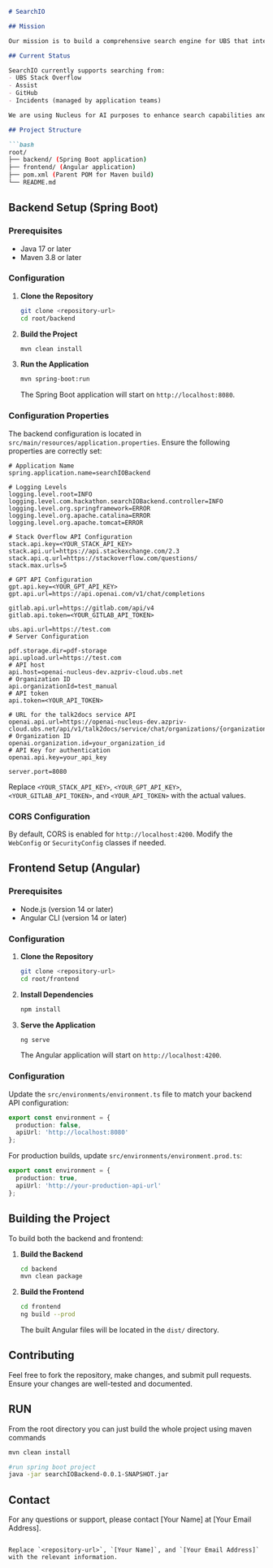 ```markdown
# SearchIO

## Mission

Our mission is to build a comprehensive search engine for UBS that integrates information from every source within the organization. By harnessing AI technology, we aim to streamline the search process, saving you valuable time and effort while providing precise and insightful results. Our goal is to create a powerful tool that simplifies access to critical information across UBS.

## Current Status

SearchIO currently supports searching from:
- UBS Stack Overflow
- Assist
- GitHub
- Incidents (managed by application teams)

We are using Nucleus for AI purposes to enhance search capabilities and provide more accurate results.

## Project Structure

```bash
root/
├── backend/ (Spring Boot application)
├── frontend/ (Angular application)
├── pom.xml (Parent POM for Maven build)
└── README.md
```

## Backend Setup (Spring Boot)

### Prerequisites

- Java 17 or later
- Maven 3.8 or later

### Configuration

1. **Clone the Repository**

    ```bash
    git clone <repository-url>
    cd root/backend
    ```

2. **Build the Project**

    ```bash
    mvn clean install
    ```

3. **Run the Application**

    ```bash
    mvn spring-boot:run
    ```

    The Spring Boot application will start on `http://localhost:8080`.

### Configuration Properties

The backend configuration is located in `src/main/resources/application.properties`. Ensure the following properties are correctly set:

```properties
# Application Name
spring.application.name=searchIOBackend

# Logging Levels
logging.level.root=INFO
logging.level.com.hackathon.searchIOBackend.controller=INFO
logging.level.org.springframework=ERROR
logging.level.org.apache.catalina=ERROR
logging.level.org.apache.tomcat=ERROR

# Stack Overflow API Configuration
stack.api.key=<YOUR_STACK_API_KEY>
stack.api.url=https://api.stackexchange.com/2.3
stack.api.q.url=https://stackoverflow.com/questions/
stack.max.urls=5

# GPT API Configuration
gpt.api.key=<YOUR_GPT_API_KEY>
gpt.api.url=https://api.openai.com/v1/chat/completions

gitlab.api.url=https://gitlab.com/api/v4
gitlab.api.token=<YOUR_GITLAB_API_TOKEN>

ubs.api.url=https://test.com
# Server Configuration

pdf.storage.dir=pdf-storage
api.upload.url=https://test.com
# API host
api.host=openai-nucleus-dev.azpriv-cloud.ubs.net
# Organization ID
api.organizationId=test_manual
# API token
api.token=<YOUR_API_TOKEN>

# URL for the talk2docs service API
openai.api.url=https://openai-nucleus-dev.azpriv-cloud.ubs.net/api/v1/talk2docs/service/chat/organizations/{organizationId}/documents
# Organization ID
openai.organization.id=your_organization_id
# API Key for authentication
openai.api.key=your_api_key

server.port=8080
```

Replace `<YOUR_STACK_API_KEY>`, `<YOUR_GPT_API_KEY>`, `<YOUR_GITLAB_API_TOKEN>`, and `<YOUR_API_TOKEN>` with the actual values.

### CORS Configuration

By default, CORS is enabled for `http://localhost:4200`. Modify the `WebConfig` or `SecurityConfig` classes if needed.

## Frontend Setup (Angular)

### Prerequisites

- Node.js (version 14 or later)
- Angular CLI (version 14 or later)

### Configuration

1. **Clone the Repository**

    ```bash
    git clone <repository-url>
    cd root/frontend
    ```

2. **Install Dependencies**

    ```bash
    npm install
    ```

3. **Serve the Application**

    ```bash
    ng serve
    ```

    The Angular application will start on `http://localhost:4200`.

### Configuration

Update the `src/environments/environment.ts` file to match your backend API configuration:

```typescript
export const environment = {
  production: false,
  apiUrl: 'http://localhost:8080'
};
```

For production builds, update `src/environments/environment.prod.ts`:

```typescript
export const environment = {
  production: true,
  apiUrl: 'http://your-production-api-url'
};
```

## Building the Project

To build both the backend and frontend:

1. **Build the Backend**

    ```bash
    cd backend
    mvn clean package
    ```

2. **Build the Frontend**

    ```bash
    cd frontend
    ng build --prod
    ```

    The built Angular files will be located in the `dist/` directory.

## Contributing

Feel free to fork the repository, make changes, and submit pull requests. Ensure your changes are well-tested and documented.

## RUN

From the root directory you can just build the whole project using maven commands

```bash
mvn clean install
```
```bash
#run spring boot project
java -jar searchIOBackend-0.0.1-SNAPSHOT.jar
```

## Contact

For any questions or support, please contact [Your Name] at [Your Email Address].
```

Replace `<repository-url>`, `[Your Name]`, and `[Your Email Address]` with the relevant information.
